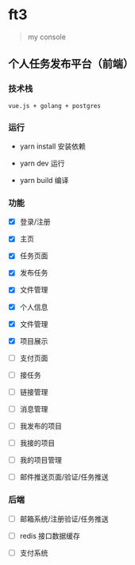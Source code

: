 # ft3

> my console

## 个人任务发布平台（前端）

### 技术栈

    vue.js + golang + postgres

### 运行

- yarn install  安装依赖

- yarn dev  运行

- yarn build    编译

### 功能

- [x] 登录/注册
- [x] 主页
- [x] 任务页面
- [x] 发布任务
- [x] 文件管理
- [x] 个人信息
- [x] 文件管理
- [x] 项目展示
- [ ] 支付页面
- [ ] 接任务
- [ ] 链接管理
- [ ] 消息管理
- [ ] 我发布的项目
- [ ] 我接的项目
- [ ] 我的项目管理
- [ ] 邮件推送页面/验证/任务推送


### 后端

- [ ] 邮箱系统/注册验证/任务推送
- [ ] redis 接口数据缓存
- [ ] 支付系统

